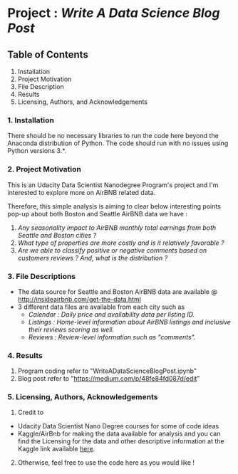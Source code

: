 # **Project :** ***Write A Data Science Blog Post***


## Table of Contents
1. Installation
2. Project Motivation
3. File Description
4. Results
5. Licensing, Authors, and Acknowledgements


### 1. Installation
There should be no necessary libraries to run the code here beyond the Anaconda distribution of Python. 
The code should run with no issues using Python versions 3.*.

### 2. Project Motivation
This is an Udacity Data Scientist Nanodegree Program's project and I'm interested to explore more on AirBNB related data.

Therefore, this simple analysis is aiming to clear below interesting points pop-up about both Boston and Seattle AirBNB data we have :
1. *Any seasonality impact to AirBNB monthly total earnings from both Seattle and Boston cities ?*
2. *What type of properties are more costly and is it relatively favorable ?*
3. *Are we able to classify positive or negative comments based on customers reviews ? And, what is the distribution ?*

### 3. File Descriptions
- The data source for Seattle and Boston AirBNB data are available @ http://insideairbnb.com/get-the-data.html 
- 3 different data files are available from each city such as
  - *Calendar : Daily price and availability data per listing ID.*
  - *Listings : Home-level information about AirBNB listings and inclusive their reviews scoring as well.*
  - *Reviews : Review-level information such as "comments".*

### 4. Results
1. Program coding refer to "WriteADataScienceBlogPost.ipynb"
2. Blog post refer to "https://medium.com/p/48fe84fd087d/edit"

### 5. Licensing, Authors, Acknowledgements
1. Credit to 
  - Udacity Data Scientist Nano Degree courses for some of code ideas
  - Kaggle/AirBnb for making the data available for analysis and you can find the Licensing for the data and other descriptive information at the Kaggle link available [here](http://insideairbnb.com/get-the-data.html).
2. Otherwise, feel free to use the code here as you would like !
